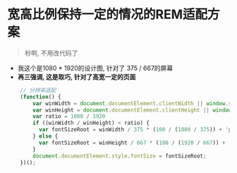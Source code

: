# 宽高比例保持一定的情况的REM适配方案

> 秒啊, 不用改代码了

* 我这个是1080 * 1920的设计图, 针对了 375 / 667的屏幕
* **再三强调, 这是取巧, 针对了高宽一定的页面**

```js
    // 分辨率适配
    (function() {
        var winWidth = document.documentElement.clientWidth || window.screen.width || window.outerWidth || document.documentElement.scrollWidth;
        var winHeight = document.documentElement.clientHeight || window.screen.height || window.outerHeight || document.documentElement.scrollHeight;
        var ratio = 1080 / 1920
        if ((winWidth / winHeight) < ratio) {
          var fontSizeRoot = winWidth / 375 * (100 / (1080 / 375)) + 'px';
        } else {
          var fontSizeRoot = winHeight / 667 * (100 / (1920 / 667)) + 'px';
        }
        document.documentElement.style.fontSize = fontSizeRoot;
    })();
```
